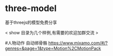 # three-model
基于threejs的模型免费分享

< show 目录为几个样例,有需要的欢迎加群交流 >

#人物动作 自动绑骨骼
https://www.mixamo.com/#/?genres=&page=1&type=Motion%2CMotionPack
